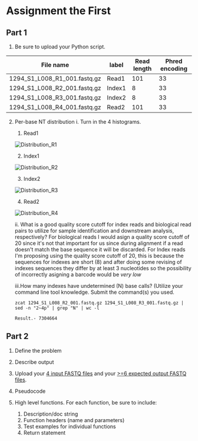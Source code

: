 # Assignment the First

## Part 1
1. Be sure to upload your Python script.

| File name | label | Read length | Phred encoding |
|---|---|---|---|
| 1294_S1_L008_R1_001.fastq.gz | Read1 | 101 | 33 |
| 1294_S1_L008_R2_001.fastq.gz | Index1 | 8 | 33 |
| 1294_S1_L008_R3_001.fastq.gz | Index2 | 8 | 33 |
| 1294_S1_L008_R4_001.fastq.gz | Read2 | 101 | 33 |

2. Per-base NT distribution
  i. Turn in the 4 histograms.  
    
    1. Read1
    
    ![Distribution_R1](https://user-images.githubusercontent.com/89626045/181821802-a2c3e5ed-31b2-4848-a1e5-7638f15bc338.jpeg)

    2. Index1
    
    ![Distribution_R2](https://user-images.githubusercontent.com/89626045/181821901-284278a8-f624-41eb-9d0a-30c8c14f0a62.jpeg)

    3. Index2
    
    ![Distribution_R3](https://user-images.githubusercontent.com/89626045/181822003-37c95768-a453-43ca-92e1-69f8f0a4ae22.jpeg)

    4. Read2 
    
    ![Distribution_R4](https://user-images.githubusercontent.com/89626045/181822092-b560a0f2-5124-4db6-9288-550a7ef1b712.jpeg)

   ii. What is a good quality score cutoff for index reads and biological read pairs to utilize for sample identification and downstream analysis, respectively?
   For biological reads I would asign a quality score cutoff of 20 since it's not that important for us since during alignment if a read doesn't match the base sequence it will be discarded.
   For Index reads I'm proposing using the quality score cutoff of 20, this is because the sequences for indexes are short (8) and after doing some revising of indexes sequences they differ by at least 3 nucleotides so the possibility of incorrectly asigning a barcode would be *very low*
   
   iii.How many indexes have undetermined (N) base calls? (Utilize your command line tool knowledge. Submit the command(s) you used. 
   ```
   zcat 1294_S1_L008_R2_001.fastq.gz 1294_S1_L008_R3_001.fastq.gz | sed -n "2~4p" | grep "N" | wc -l
   
   Result.- 7304664
   ```
    
    
## Part 2
1. Define the problem
    
2. Describe output
3. Upload your [4 input FASTQ files](../TEST-input_FASTQ) and your [>=6 expected output FASTQ files](../TEST-output_FASTQ).
4. Pseudocode
5. High level functions. For each function, be sure to include:
    1. Description/doc string
    2. Function headers (name and parameters)
    3. Test examples for individual functions
    4. Return statement
